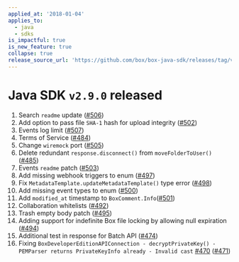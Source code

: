 ```yaml
---
applied_at: '2018-01-04'
applies_to:
  - java
  - sdks
is_impactful: true
is_new_feature: true
collapse: true
release_source_url: 'https://github.com/box/box-java-sdk/releases/tag/v2.9.0'
---
```


# Java SDK `v2.9.0` released

1. Search `readme` update ([#506](https://github.com/box/box-java-sdk/pull/506))
2. Add option to pass file `SHA-1` hash for upload integrity ([#502](https://github.com/box/box-java-sdk/pull/502))
3. Events log limit ([#507](https://github.com/box/box-java-sdk/pull/507))
4. Terms of Service ([#484](https://github.com/box/box-java-sdk/pull/484))
5. Change `wiremock` port ([#505](https://github.com/box/box-java-sdk/pull/505))
6. Delete redundant `response.disconnect()` from `moveFolderToUser()` ([#485](https://github.com/box/box-java-sdk/pull/485))
7. Events `readme` patch ([#503](https://github.com/box/box-java-sdk/pull/503))
8. Add missing webhook triggers to enum ([#497](https://github.com/box/box-java-sdk/pull/497))
9. Fix `MetadataTemplate.updateMetadataTemplate()` type error ([#498](https://github.com/box/box-java-sdk/pull/498))
10. Add missing event types to enum ([#500](https://github.com/box/box-java-sdk/pull/500))
11. Add `modified_at` timestamp to `BoxComment.Info`([#501](https://github.com/box/box-java-sdk/pull/501))
12. Collaboration whitelists ([#492](https://github.com/box/box-java-sdk/pull/492))
13. Trash empty body patch ([#495](https://github.com/box/box-java-sdk/pull/495))
14. Adding support for indefinite Box file locking by allowing null expiration ([#494](https://github.com/box/box-java-sdk/pull/494))
15. Additional test in response for Batch API ([#474](https://github.com/box/box-java-sdk/pull/474))
16. Fixing `BoxDeveloperEditionAPIConnection - decryptPrivateKey() - PEMParser returns PrivateKeyInfo already - Invalid cast` [#470](https://github.com/box/box-java-sdk/pull/470) ([#471](https://github.com/box/box-java-sdk/pull/471))
